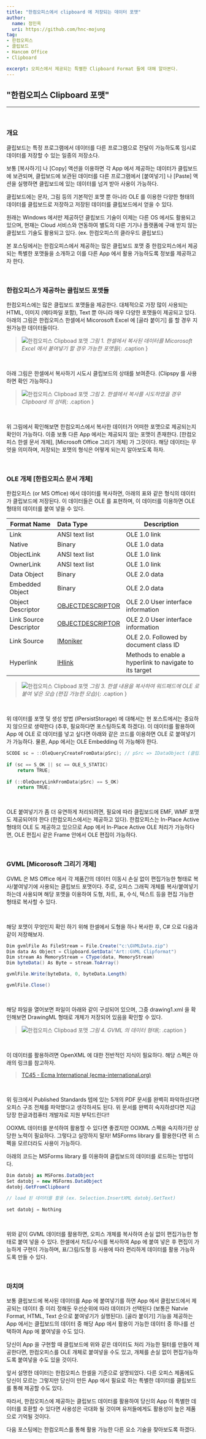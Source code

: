 ```yaml
---
title: "한컴오피스에서 clipboard 에 저장되는 데이터 포맷"
author: 
  name: 정민옥
  uri: https://github.com/hnc-mojung
tag:
- 한컴오피스
- 클립보드
- Hancom Office
- Clipboard

excerpt: 오피스에서 제공되는 특별한 Clipboard Format 들에 대해 알아본다.
---
```


## "한컴오피스 Clipboard 포맷"

- - -
<br>

### 개요

클립보드는 특정 프로그램에서 데이터를 다른 프로그램으로 전달이 가능하도록 임시로 데이터를 저장할 수 있는 일종의 저장소다.

보통 [복사하기] 나 [Copy] 액션을 이용하면 각 App 에서 제공하는 데이터가 클립보드에 보관되며, 클립보드에 보관된 데이터를 다른 프로그램에서 [붙여넣기] 나 [Paste] 액션을 실행하면 클립보드에 있는 데이터를 넘겨 받아 사용이 가능하다.

클립보드에는 문자, 그림 등의 기본적인 포맷 뿐 아니라 OLE 를 이용한 다양한 형태의 데이터를 클립보드로 저장하고 저장된 데이터를 클립보드에서 얻을 수 있다.

원래는 Windows 에서만 제공하던 클립보드 기술이 이제는 다른 OS 에서도 활용되고 있으며, 현재는 Cloud 서비스와 연동하여 별도의 다른 기기나 플랫폼에 구애 받지 않는 클립보드 기술도 활용되고 있다. (ex. 한컴오피스의 클라우드 클립보드)

본 포스팅에서는 한컴오피스에서 제공하는 많은 클립보드 포맷 중 한컴오피스에서 제공되는 특별한 포맷들을 소개하고 이를 다른 App 에서 활용 가능하도록 정보를 제공하고자 한다.

<br>

### 한컴오피스가 제공하는 클립보드 포맷들

한컴오피스에는 많은 클립보드 포맷들을 제공한다. 대체적으로 가장 많이 사용되는 HTML, 이미지 (메타파일 포함), Text 뿐 아니라 매우 다양한 포맷들이 제공되고 있다. 아래의 그림은 한컴오피스 한셀에서 Micorosoft Excel 에 [골라 붙이기] 를 할 경우 지원가능한 데이터들이다.

> ![한컴오피스 Clipboad 포맷]({{site.assets}}/2021/2021-08-17-hancell-to-excel.png)
> *그림 1. 한셀에서 복사된 데이터를 Micorosoft Excel 에서 붙여넣기 할 경우 가능한 포맷들*{: .caption }

<br>

아래 그림은 한셀에서 복사하기 시도시 클립보드의 상태를 보여준다. (Clipspy 를 사용하면 확인 가능하다.)

> ![한컴오피스 Clipboad 포맷]({{site.assets}}/2021/2021-08-17-hancell-to-clipspy.png)
> *그림 2. 한셀에서 복사를 시도하였을 경우 Clipboard 의 상태*{: .caption }

<br>

위 그림에서 확인해보면 한컴오피스에서 복사한 데이터가 어떠한 포맷으로 제공되는지 확인이 가능하다. 이중 보통 다른 App 에서는 제공되지 않는 포맷이 존재한다. [한컴오피스 한셀 문서 개체], [Microsoft Office 그리기 개체] 가 그것이다. 해당 데이터는 무엇을 의미하며, 저장되는 포맷의 형식은 어떻게 되는지 알아보도록 하자.

<br>

### OLE 개체 [한컴오피스 문서 개체]

한컴오피스 (or MS Office) 에서 데이터를 복사하면, 아래의 표와 같은 형식의 데이터가 클립보드에 저장된다. 이 데이터들은 OLE 를 표현하며, 이 데이터를 이용하면 OLE 형태의 데이터를 붙여 넣을 수 있다. 

| Format Name            | Data Type                                                    | Description                                             |
| ---------------------- | :----------------------------------------------------------- | ------------------------------------------------------- |
| Link                   | ANSI text list                                               | OLE 1.0 link                                            |
| Native                 | Binary                                                       | OLE 1.0 data                                            |
| ObjectLink             | ANSI text list                                               | OLE 1.0 link                                            |
| OwnerLink              | ANSI text list                                               | OLE 1.0 link                                            |
| Data Object            | Binary                                                       | OLE 2.0 data                                            |
| Embedded Object        | Binary                                                       | OLE 2.0 data                                            |
| Object Descriptor      | [OBJECTDESCRIPTOR](https://msdn.microsoft.com/en-us/library/ms683735.aspx) | OLE 2.0 User interface information                      |
| Link Source Descriptor | [OBJECTDESCRIPTOR](https://msdn.microsoft.com/en-us/library/ms683735.aspx) | OLE 2.0 User interface information                      |
| Link Source            | [IMoniker](https://msdn.microsoft.com/en-us/library/ms679705.aspx) | OLE 2.0. Followed by document class ID                  |
| Hyperlink              | [IHlink](https://msdn.microsoft.com/en-us/library/aa767974.aspx) | Methods to enable a hyperlink to navigate to its target |

> ![한컴오피스 Clipboad 포맷]({{site.assets}}/2021/2021-08-17-hancell-ole-paste.png)
> *그림 3. 한셀 내용을 복사하여 워드패드에 OLE 로 붙여 넣은 모습 (편집 가능한 모습)*{: .caption }

<br>

위 데이터를 포맷 및 생성 방법 (IPersistStorage) 에 대해서는 현 포스트에서는 중요하지 않으므로 생략한다 (추후, 필요하다면 포스팅하도록 하겠다). 이 데이터를 활용하여 App 에 OLE 로 데이터를 넣고 싶다면 아래와 같은 코드를 이용하면 OLE 로 붙여넣기가 가능하다. 물론, App 에서는 OLE Embedding 이 가능해야 한다.

```c++
SCODE sc = ::OleQueryCreateFromData(pSrc); // pSrc => IDataObject (클립보드 데이터)
 
if (sc == S_OK || sc == OLE_S_STATIC)
    return TRUE;
 
if (::OleQueryLinkFromData(pSrc) == S_OK)
    return TRUE;
```

<br>

OLE 붙여넣기가 좀 더 유연하게 처리되려면, 필요에 따라 클립보드에 EMF, WMF 포맷도 제공되어야 한다 (한컴오피스에서는 제공하고 있다). 한컴오피스는 In-Place Active 형태의 OLE 도 제공하고 있으므로 App 에서 In-Place Active OLE 처리가 가능하다면, OLE 편집시 같은 Frame 안에서 OLE 편집이 가능하다.

<br>

### GVML [Micorosoft 그리기 개체]

GVML 은 MS Office 에서 각 제품간의 데이터 이동시 손실 없이 편집가능한 형태로 복사/붙여넣기에 사용되는 클립보드 포맷이다. 주로,  오피스 그래픽 개체를 복사/붙여넣기 하는데 사용되며 해당 포맷을 이용하여 도형, 차트, 표, 수식, 텍스트 등을 편집 가능한 형태로 복사할 수 있다.

<br>

해당 포맷이 무엇인지 확인 하기 위해 한셀에서 도형을 하나 복사한 후, C# 으로 다음과 같이 저장해보자.

```c#
Dim gvmlFile As FileStream = File.Create("c:\GVMLData.zip")
Dim data As Object = Clipboard.GetData("Art::GVML Clipformat")
Dim stream As MemoryStream = CType(data, MemoryStream)
Dim byteData() As Byte = stream.ToArray()

gvmlFile.Write(byteData, 0, byteData.Length)

gvmlFile.Close()
```

<br>

해당 파일을 열어보면 파일이 아래와 같이 구성되어 있으며, 그중 drawing1.xml 을 확인해보면 DrawingML 형태로 개체가 저장되어 있음을 확인할 수 있다.

> ![한컴오피스 Clipboad 포맷]({{site.assets}}/2021/2021-08-17-gvml-data.png)
> *그림 4. GVML 의 데이터 형태*{: .caption }

<br>

이 데이터를 활용하려면 OpenXML 에 대한 전반적인 지식이 필요하다. 해당 스펙은 아래의 링크를 참고하자.

> [TC45 - Ecma International (ecma-international.org)](https://www.ecma-international.org/technical-committees/tc45/)

<br>

위 링크에서 Published Standards 텝에 있는 5개의 PDF 문서를 완벽히 파악하셨다면 오피스 구조 전체를 파악했다고 생각하셔도 된다. 위 문서를 완벽히 숙지하셨다면 지금 당장 한글과컴퓨터 개발자로 지원 부탁드린다!!

OOXML 데이터를 분석하여 활용할 수 있다면 좋겠지만 OOXML 스펙을 숙지하기란 상당한 노력이 필요하다. 그렇다고 실망하지 말자!  MSForms library 를 활용한다면 위 스펙을 모르더라도 사용이 가능하다.

아래의 코드는 MSForms library 를 이용하여 클립보드의 데이터를 로드하는 방법이다.

```c#
Dim datobj as MSForms.DataObject
Set datobj = new MSForms.DataObject
datobj.GetFromClipboard
    
// load 된 데이터를 활용 (ex. Selection.InsertXML datobj.GetText)
    
set datobj = Nothing
```

<br>

위와 같이 GVML 데이터를 활용하면, 오피스 개체를 복사하여 손실 없이 편집가능한 형태로 붙여 넣을 수 있다. 한셀에서 차트/수식를 복사하여 App 에 붙여 넣은 후 편집이 가능하게 구현이 가능하며, 표/그림/도형 등 사용에 따라 편리하게 데이터를 활용 가능하도록 만들 수 있다.

<br>

### 마치며

보통 클립보드에 복사된 데이터를 App 에 붙여넣기를 하면 App 에서 클립보드에서 제공되는 데이터 중 미리 정해둔 우선순위에 따라 데이터가 선택된다 (보통은 Natvie Format, HTML, Text 순으로 붙여넣기가 실행된다). [골라 붙이기] 기능을 제공하는 App 에서는 클립보드의 데이터 중 해당 App 에서 활용이 가능한 데이터 중 하나를 선택하여 App 에 붙여넣을 수도 있다.

당신이 App 을 구현할 때 클립보드에 위와 같은 데이터도 처리 가능한 필터를 만들어 제공한다면, 한컴오피스를 OLE 개체로 붙여넣을 수도 있고, 개체를 손실 없이 편집가능하도록 붙여넣을 수도 있을 것이다.

앞서 설명한 데이터는 한컴오피스 한셀을 기준으로 설명되었다. 다른 오피스 제품에도 당신이 모르는 그렇지만 당신이 만든 App 에서 필요로 하는 특별한 데이터를 클립보드를 통해 제공할 수도 있다.

따라서, 한컴오피스에 제공하는 클립보드 데이터를 활용하여 당신의 App 이 특별한 데이터를 호환할 수 있다면 사용성은 극대화 될 것이며 유저들에게도 활용성이 높은 제품으로 기억될 것이다.

다음 포스팅에는 한컴오피스를 통해 활용 가능한 다른 요소 기술을 찾아보도록 하겠다.

